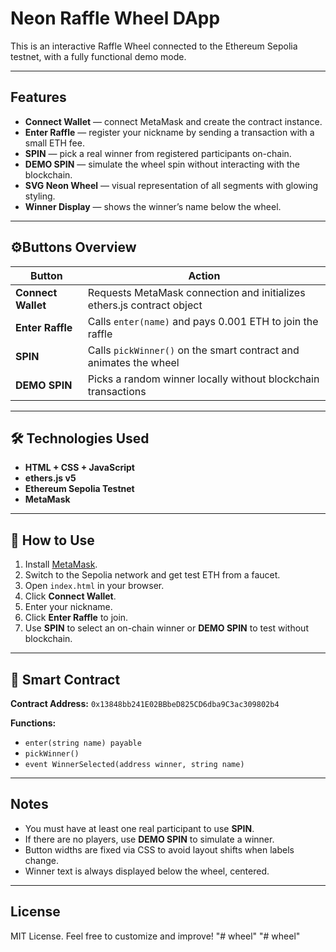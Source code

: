 # Neon Raffle Wheel DApp

This is an interactive Raffle Wheel connected to the Ethereum Sepolia testnet, with a fully functional demo mode.

---

## Features

- **Connect Wallet** — connect MetaMask and create the contract instance.
- **Enter Raffle** — register your nickname by sending a transaction with a small ETH fee.
- **SPIN** — pick a real winner from registered participants on-chain.
- **DEMO SPIN** — simulate the wheel spin without interacting with the blockchain.
- **SVG Neon Wheel** — visual representation of all segments with glowing styling.
- **Winner Display** — shows the winner’s name below the wheel.

---

## ⚙Buttons Overview

| Button               | Action                                                                 |
|----------------------|------------------------------------------------------------------------|
| **Connect Wallet**   | Requests MetaMask connection and initializes ethers.js contract object |
| **Enter Raffle**     | Calls `enter(name)` and pays 0.001 ETH to join the raffle              |
| **SPIN**             | Calls `pickWinner()` on the smart contract and animates the wheel      |
| **DEMO SPIN**        | Picks a random winner locally without blockchain transactions          |

---

## 🛠️ Technologies Used

- **HTML + CSS + JavaScript**
- **ethers.js v5**
- **Ethereum Sepolia Testnet**
- **MetaMask**

---

## 🚀 How to Use

1. Install [MetaMask](https://metamask.io).
2. Switch to the Sepolia network and get test ETH from a faucet.
3. Open `index.html` in your browser.
4. Click **Connect Wallet**.
5. Enter your nickname.
6. Click **Enter Raffle** to join.
7. Use **SPIN** to select an on-chain winner or **DEMO SPIN** to test without blockchain.

---

## 📄 Smart Contract

**Contract Address:**
`0x13848bb241E02BBbeD825CD6dba9C3ac309802b4`

**Functions:**
- `enter(string name) payable`
- `pickWinner()`
- `event WinnerSelected(address winner, string name)`

---

## Notes

- You must have at least one real participant to use **SPIN**.
- If there are no players, use **DEMO SPIN** to simulate a winner.
- Button widths are fixed via CSS to avoid layout shifts when labels change.
- Winner text is always displayed below the wheel, centered.

---

## License

MIT License. Feel free to customize and improve!
"# wheel" 
"# wheel" 
